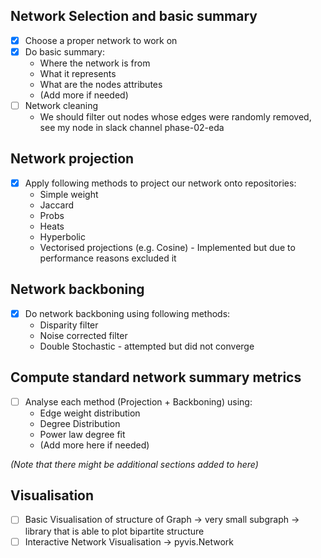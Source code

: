 ## Network Selection and basic summary

- [x] Choose a proper network to work on
- [x] Do basic summary:
  - Where the network is from
  - What it represents
  - What are the nodes attributes
  - (Add more if needed)
- [ ] Network cleaning
  - We should filter out nodes whose edges were randomly removed, see my node in slack channel phase-02-eda

## Network projection

- [x] Apply following methods to project our network onto repositories:
  - Simple weight
  - Jaccard
  - Probs
  - Heats
  - Hyperbolic
  - Vectorised projections (e.g. Cosine) - Implemented but due to performance reasons excluded it

## Network backboning

- [x] Do network backboning using following methods:
  - Disparity filter
  - Noise corrected filter
  - Double Stochastic - attempted but did not converge

## Compute standard network summary metrics

- [ ] Analyse each method (Projection + Backboning) using:
  - Edge weight distribution
  - Degree Distribution
  - Power law degree fit
  - (Add more here if needed)

_(Note that there might be additional sections added to here)_

## Visualisation

- [ ] Basic Visualisation of structure of Graph -> very small subgraph -> library that is able to plot bipartite structure
- [ ] Interactive Network Visualisation -> pyvis.Network
